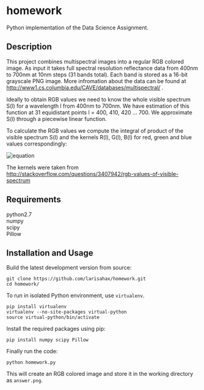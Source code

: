 # homework

Python implementation of the Data Science Assignment.

Description 
-----------
This project combines multispectral images into a regular RGB colored image. 
As input it takes full spectral resolution reflectance data from 400nm to 700nm at 10nm steps (31 bands total). Each band is stored as a 16-bit grayscale PNG image.
More infromation about the data can be found at http://www1.cs.columbia.edu/CAVE/databases/multispectral/ .

Ideally to obtain RGB values we need to know the whole visible spectrum S(l) for a wavelength l from 400nm to 700nm.
We have estimation of this function at 31 equidistant points l = 400, 410, 420 ... 700.
We approximate S(l) through a piecewise linear function.


To calculate the RGB values we compute the integral of product of the visible spectrum S(l) and the kernels R(l), G(l), B(l) for red, green and blue values correspondingly:

![equation](https://latex.codecogs.com/gif.latex?R&space;=&space;\int_{400}^{700}&space;S(l)&space;R(l)&space;dl,&space;\quad&space;G&space;=&space;\int_{400}^{700}&space;S(l)&space;G(l)&space;dl,&space;\quad&space;B&space;=&space;\int_{400}^{700}&space;S(l)&space;B(l)&space;dl)

The kernels were taken from http://stackoverflow.com/questions/3407942/rgb-values-of-visible-spectrum



Requirements
-----
python2.7 <br />
numpy  
scipy  
Pillow

Installation and Usage
-----
Build the latest development version from source:
```
git clone https://github.com/larisahax/homework.git
cd homework/
```

To run in isolated Python environment, use ```virtualenv```.
```
pip install virtualenv
virtualenv --no-site-packages virtual-python
source virtual-python/bin/activate
```
Install the required packages using pip:

```
pip install numpy scipy Pillow
```
Finally run the code:
```
python homework.py
```
This will create an RGB colored image and store it in the working directory as ```answer.png```.
